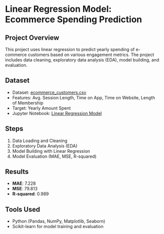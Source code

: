 # Linear Regression Model: Ecommerce Spending Prediction 

## Project Overview
This project uses linear regression to predict yearly spending of e-commerce customers based on various engagement metrics. The project includes data cleaning, exploratory data analysis (EDA), model building, and evaluation.

## Dataset
- Dataset: [ecommerce_customers.csv]()
- Features: Avg. Session Length, Time on App, Time on Website, Length of Membership
- Target: Yearly Amount Spent
- Jupyter Notebook: [Linear Regression Model](https://www.kaggle.com/code/elsiemicah/linear-regression-model-with-insight)

## Steps
1. Data Loading and Cleaning
2. Exploratory Data Analysis (EDA)
3. Model Building with Linear Regression
4. Model Evaluation (MAE, MSE, R-squared)

## Results
- **MAE**: 7.228
- **MSE**: 79.813
- **R-squared**: 0.989

## Tools Used
- Python (Pandas, NumPy, Matplotlib, Seaborn)
- Scikit-learn for model training and evaluation
